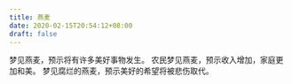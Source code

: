 ```yaml
---
title: 燕麦
date: 2020-02-15T20:54:12+08:00
draft: false
---
```


梦见燕麦，预示将有许多美好事物发生。
农民梦见燕麦，预示收入增加，家庭更加和美。
梦见腐烂的燕麦，预示美好的希望将被悲伤取代。
